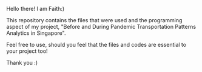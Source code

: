 Hello there! I am Faith:) 

This repository contains the files that were used and the programming aspect of my project, "Before and During Pandemic Transportation Patterns Analytics in Singapore". 

Feel free to use, should you feel that the files and codes are essential to your project too! 

Thank you :)
